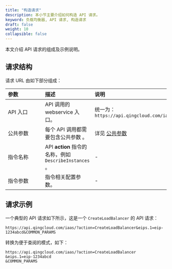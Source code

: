 ```yaml
---
title: "构造请求"
description: 本小节主要介绍如何构造 API 请求。 
keyword: 负载均衡器, API 请求, 构造请求
draft: false
weight: 10
collapsible: false
---
```


本文介绍 API 请求的组成及示例说明。

## 请求结构

请求 URL 由如下部分组成：

| <span style="display:inline-block;width:100px">参数</span> | 描述                                                   | 说明                                      |
| :--------------------------------------------------------- | :----------------------------------------------------- | :---------------------------------------- |
| API 入口                                                   | API 调用的 webservice 入口。                           | 统一为：`https://api.qingcloud.com/iaas/` |
| 公共参数                                                   | 每个 API 调用都需要包含公共参数 。                     | 详见 [公共参数](../parameters)            |
| 指令名称                                                   | API **action** 指令的名称，例如 `DescribeInstances` 。 | -                                         |
| 指令参数                                                   | 指令相关配置参数。                                     | -                                         |

## 请求示例

一个典型的 API 请求如下所示，这是一个 `CreateLoadBalancer` 的 API 请求：

```url
https://api.qingcloud.com/iaas/?action=CreateLoadBalancer&eips.1=eip-1234abcd&COMMON_PARAMS
```

转换为便于查阅的模式，如下：

```url
https://api.qingcloud.com/iaas/?action=CreateLoadBalancer
&eips.1=eip-1234abcd
&COMMON_PARAMS
```
